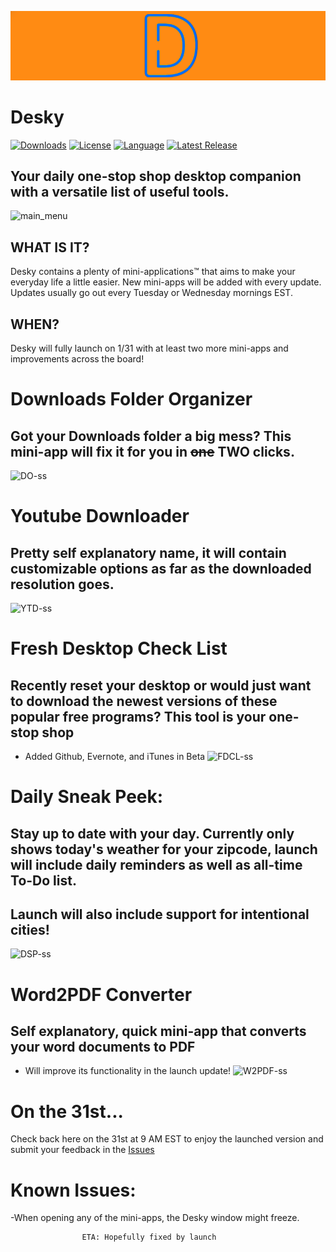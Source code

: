 ![read-me-wide](assets/logos/read-me-wide.png)


<h1> Desky</h1>

[![Downloads][downloads-shield]][downloads-url]
[![License][license-shield]][license-url]
[![Language][language-shield]][language-url]
[<img src="https://img.shields.io/github/v/release/ziadh/Desky?style=for-the-badge&color=red" alt="Latest Release">](https://github.com/ziadh/Desky/releases)</p>

<h2>Your daily one-stop shop desktop companion with a versatile list of useful tools.</h2>


![main_menu](https://user-images.githubusercontent.com/15097797/213949277-07e3039e-5b17-4090-8dc2-0841ef84a371.png)



<h2>WHAT IS IT? </h2>
Desky contains a plenty of mini-applications™ that aims to make your everyday life a little easier. New mini-apps will be added with every update. Updates usually go out every Tuesday or Wednesday mornings EST. 

<h2> WHEN? </h2>

Desky will fully launch on 1/31 with at least two more mini-apps and improvements across the board!


# Downloads Folder Organizer
## Got your Downloads folder a big mess? This mini-app will fix it for you in ~~one~~ TWO clicks.

![DO-ss](https://user-images.githubusercontent.com/15097797/213949236-c43f22fd-01ca-4bb5-acd5-62381eb10e12.png)


# Youtube Downloader
## Pretty self explanatory name, it will contain customizable options as far as the downloaded resolution goes.

![YTD-ss](https://user-images.githubusercontent.com/15097797/213949295-00380d31-2d0c-457f-8cfc-abf6a0ddfd6f.png)



# Fresh Desktop Check List
## Recently reset your desktop or would just want to download the newest versions of these popular free programs? This tool is your one-stop shop
- Added Github, Evernote, and iTunes in Beta
![FDCL-ss](https://user-images.githubusercontent.com/15097797/213949265-6bcddb48-1b34-4833-a487-e13c7bcf3a75.png)

# Daily Sneak Peek:

## Stay up to date with your day. Currently only shows today's weather for your zipcode, launch will include daily reminders as well as all-time To-Do list.
## Launch will also include support for intentional cities!

![DSP-ss](https://user-images.githubusercontent.com/15097797/213949255-a7ec03f7-7fbc-4a83-8bc4-9424e675b8a8.png)


# Word2PDF Converter
## Self explanatory, quick mini-app that converts your word documents to PDF
- Will improve its functionality in the launch update!
![W2PDF-ss](https://user-images.githubusercontent.com/15097797/213949286-bf0eb27e-d4ec-4c43-8803-4d981840b845.png)


# On the 31st...
Check back here on the 31st at 9 AM EST to enjoy the launched version and submit your feedback in the [Issues](https://github.com/ziadh/Desky/issues/new) 

# Known Issues:

-When opening any of the mini-apps, the Desky window might freeze.

                    ETA: Hopefully fixed by launch


[downloads-shield]: https://img.shields.io/github/downloads/ziadh/Desky/total?style=for-the-badge&logo=github
[downloads-url]: https://github.com/ziadh/Desky/releases/latest
[license-shield]: https://img.shields.io/github/license/ziadh/Desky?style=for-the-badge
[license-url]: https://github.com/ziadh/Desky/blob/main/LICENSE
[language-shield]: https://img.shields.io/github/languages/top/ziadh/Desky?logo=python&logoColor=yellow&style=for-the-badge
[language-url]: https://www.python.org/